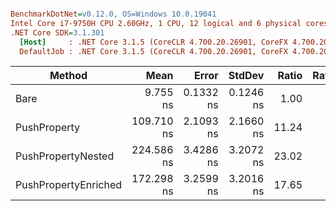 ``` ini

BenchmarkDotNet=v0.12.0, OS=Windows 10.0.19041
Intel Core i7-9750H CPU 2.60GHz, 1 CPU, 12 logical and 6 physical cores
.NET Core SDK=3.1.301
  [Host]     : .NET Core 3.1.5 (CoreCLR 4.700.20.26901, CoreFX 4.700.20.27001), X64 RyuJIT
  DefaultJob : .NET Core 3.1.5 (CoreCLR 4.700.20.26901, CoreFX 4.700.20.27001), X64 RyuJIT


```
|               Method |       Mean |     Error |    StdDev | Ratio | RatioSD |
|--------------------- |-----------:|----------:|----------:|------:|--------:|
|                 Bare |   9.755 ns | 0.1332 ns | 0.1246 ns |  1.00 |    0.00 |
|         PushProperty | 109.710 ns | 2.1093 ns | 2.1660 ns | 11.24 |    0.23 |
|   PushPropertyNested | 224.586 ns | 3.4286 ns | 3.2072 ns | 23.02 |    0.34 |
| PushPropertyEnriched | 172.298 ns | 3.2599 ns | 3.2016 ns | 17.65 |    0.33 |
